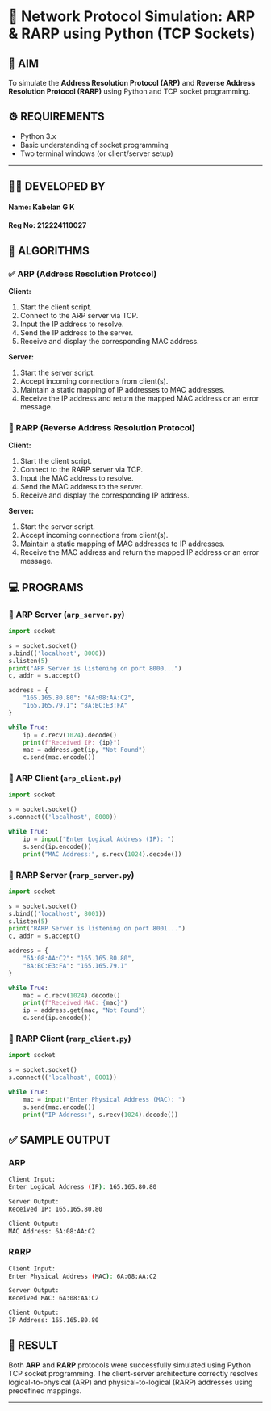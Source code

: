 # 🧠 Network Protocol Simulation: ARP & RARP using Python (TCP Sockets)



## 📌 AIM

To simulate the **Address Resolution Protocol (ARP)** and **Reverse Address Resolution Protocol (RARP)** using Python and TCP socket programming.



## ⚙️ REQUIREMENTS

- Python 3.x
- Basic understanding of socket programming
- Two terminal windows (or client/server setup)

---

## 👨‍💻 DEVELOPED BY

#### Name: **Kabelan G K** 
#### Reg No: **212224110027**

## 🔁 ALGORITHMS

### ✅ ARP (Address Resolution Protocol)

**Client:**
1. Start the client script.
2. Connect to the ARP server via TCP.
3. Input the IP address to resolve.
4. Send the IP address to the server.
5. Receive and display the corresponding MAC address.

**Server:**
1. Start the server script.
2. Accept incoming connections from client(s).
3. Maintain a static mapping of IP addresses to MAC addresses.
4. Receive the IP address and return the mapped MAC address or an error message.



### 🔁 RARP (Reverse Address Resolution Protocol)

**Client:**
1. Start the client script.
2. Connect to the RARP server via TCP.
3. Input the MAC address to resolve.
4. Send the MAC address to the server.
5. Receive and display the corresponding IP address.

**Server:**
1. Start the server script.
2. Accept incoming connections from client(s).
3. Maintain a static mapping of MAC addresses to IP addresses.
4. Receive the MAC address and return the mapped IP address or an error message.



## 💻 PROGRAMS

### 🔗 ARP Server (`arp_server.py`)

```python
import socket

s = socket.socket()
s.bind(('localhost', 8000))
s.listen(5)
print("ARP Server is listening on port 8000...")
c, addr = s.accept()

address = {
    "165.165.80.80": "6A:08:AA:C2",
    "165.165.79.1": "8A:BC:E3:FA"
}

while True:
    ip = c.recv(1024).decode()
    print(f"Received IP: {ip}")
    mac = address.get(ip, "Not Found")
    c.send(mac.encode())
```



### 🔗 ARP Client (`arp_client.py`)

```python
import socket

s = socket.socket()
s.connect(('localhost', 8000))

while True:
    ip = input("Enter Logical Address (IP): ")
    s.send(ip.encode())
    print("MAC Address:", s.recv(1024).decode())
```



### 🔁 RARP Server (`rarp_server.py`)

```python
import socket

s = socket.socket()
s.bind(('localhost', 8001))
s.listen(5)
print("RARP Server is listening on port 8001...")
c, addr = s.accept()

address = {
    "6A:08:AA:C2": "165.165.80.80",
    "8A:BC:E3:FA": "165.165.79.1"
}

while True:
    mac = c.recv(1024).decode()
    print(f"Received MAC: {mac}")
    ip = address.get(mac, "Not Found")
    c.send(ip.encode())
```



### 🔁 RARP Client (`rarp_client.py`)

```python
import socket

s = socket.socket()
s.connect(('localhost', 8001))

while True:
    mac = input("Enter Physical Address (MAC): ")
    s.send(mac.encode())
    print("IP Address:", s.recv(1024).decode())
```



## ✅ SAMPLE OUTPUT

### ARP

```bash
Client Input:
Enter Logical Address (IP): 165.165.80.80

Server Output:
Received IP: 165.165.80.80

Client Output:
MAC Address: 6A:08:AA:C2
```

### RARP

```bash
Client Input:
Enter Physical Address (MAC): 6A:08:AA:C2

Server Output:
Received MAC: 6A:08:AA:C2

Client Output:
IP Address: 165.165.80.80
```


## 🧪 RESULT

Both **ARP** and **RARP** protocols were successfully simulated using Python TCP socket programming. The client-server architecture correctly resolves logical-to-physical (ARP) and physical-to-logical (RARP) addresses using predefined mappings.



---
